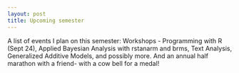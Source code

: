 ```yaml
---
layout: post
title: Upcoming semester
---
```


A list of events I plan on this semester: Workshops - Programming with R (Sept 24), Applied Bayesian Analysis with rstanarm and brms, Text Analysis, Generalized Additive Models, and possibly more. And an annual half marathon with a friend- with a cow bell for a medal! 
